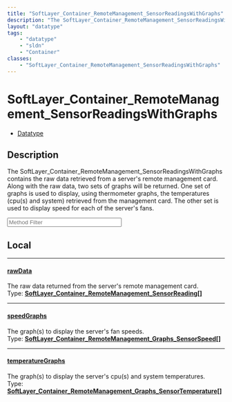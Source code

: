 ```yaml
---
title: "SoftLayer_Container_RemoteManagement_SensorReadingsWithGraphs"
description: "The SoftLayer_Container_RemoteManagement_SensorReadingsWithGraphs contains the raw data retrieved from a server's remote... "
layout: "datatype"
tags:
    - "datatype"
    - "sldn"
    - "Container"
classes:
    - "SoftLayer_Container_RemoteManagement_SensorReadingsWithGraphs"
---
```


# SoftLayer_Container_RemoteManagement_SensorReadingsWithGraphs
<div id='service-datatype'>
    <ul id='sldn-reference-tabs'>
        <li id='datatype'> <a href='/reference/datatypes/SoftLayer_Container_RemoteManagement_SensorReadingsWithGraphs' >Datatype</a></li>
    </ul>
</div>

## Description 
The SoftLayer_Container_RemoteManagement_SensorReadingsWithGraphs contains the raw data retrieved from a server's remote management card.  Along with the raw data, two sets of graphs will be returned.  One set of graphs is used to display, using thermometer graphs, the temperatures (cpu(s) and system) retrieved from the management card.  The other set is used to display speed for each of the server's fans. 





<!-- Service Filer BEGIN -->
<div class="view-filters">
        <div class="clearfix">
            <div class="search-input-box">
                <input placeholder="Method Filter" onkeyup="titleSearch(inputId='prop-input', divId='properties', elementClass='prop-row')" 
                    type="text" id="prop-input" value="" size="30" maxlength="128" class="form-text">
            </div>
        </div>
</div>
<!-- Service Filer END -->

<div id="properties" class="content">
<div id="localProperties" class="prop-content" >

## Local
-----
[rawData]: #rawdata
#### [rawData]
The raw data returned from the server's remote management card.  
<span class="type-label">Type: </span>**<a href='/reference/datatypes/SoftLayer_Container_RemoteManagement_SensorReading'>SoftLayer_Container_RemoteManagement_SensorReading[] </a>**

-----
[speedGraphs]: #speedgraphs
#### [speedGraphs]
The graph(s) to display the server's fan speeds.  
<span class="type-label">Type: </span>**<a href='/reference/datatypes/SoftLayer_Container_RemoteManagement_Graphs_SensorSpeed'>SoftLayer_Container_RemoteManagement_Graphs_SensorSpeed[] </a>**

-----
[temperatureGraphs]: #temperaturegraphs
#### [temperatureGraphs]
The graph(s) to display the server's cpu(s) and system temperatures.  
<span class="type-label">Type: </span>**<a href='/reference/datatypes/SoftLayer_Container_RemoteManagement_Graphs_SensorTemperature'>SoftLayer_Container_RemoteManagement_Graphs_SensorTemperature[] </a>**

</div>
<!-- LOCAL PROPERTY END -->

</div>



